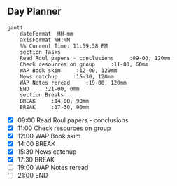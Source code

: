 ## Day Planner
```mermaid
gantt
    dateFormat  HH-mm
    axisFormat %H:%M
    %% Current Time: 11:59:58 PM
    section Tasks
    Read Roul papers - conclusions     :09-00, 120mm
    Check resources on group     :11-00, 60mm
    WAP Book skim     :12-00, 120mm
    News catchup     :15-30, 120mm
    WAP Notes reread     :19-00, 120mm
    END     :21-00, 0mm
    section Breaks
    BREAK     :14-00, 90mm
    BREAK     :17-30, 90mm
```

- [x] 09:00 Read Roul papers - conclusions
- [x] 11:00 Check resources on group
- [x] 12:00 WAP Book skim
- [x] 14:00 BREAK
- [x] 15:30 News catchup
- [x] 17:30 BREAK
- [ ] 19:00 WAP Notes reread
- [ ] 21:00 END